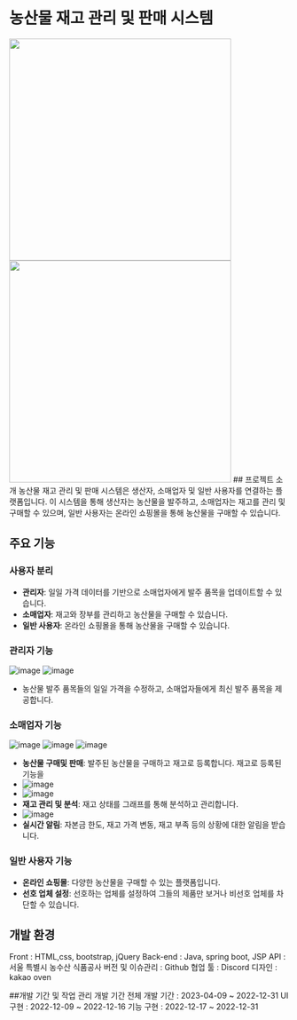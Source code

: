 # 농산물 재고 관리 및 판매 시스템

<img src= https://github.com/seraphicblue/-Agricultural-products-management/assets/111176608/06e21942-aaab-49e9-88a2-4da0b8f6f4bb width="400" height="400"/>
<img src= https://github.com/seraphicblue/-Agricultural-products-management/assets/111176608/1658b5ea-9a6e-40ee-b95c-c51485174fbe width="400" height="400"/>
## 프로젝트 소개
농산물 재고 관리 및 판매 시스템은 생산자, 소매업자 및 일반 사용자를 연결하는 플랫폼입니다. 이 시스템을 통해 생산자는 농산물을 발주하고, 소매업자는 재고를 관리 및 구매할 수 있으며, 일반 사용자는 온라인 쇼핑몰을 통해 농산물을 구매할 수 있습니다.

## 주요 기능

### 사용자 분리
- **관리자**: 일일 가격 데이터를 기반으로 소매업자에게 발주 품목을 업데이트할 수 있습니다.
- **소매업자**: 재고와 장부를 관리하고 농산물을 구매할 수 있습니다.
- **일반 사용자**: 온라인 쇼핑몰을 통해 농산물을 구매할 수 있습니다.

### 관리자 기능
![image](https://github.com/seraphicblue/-Agricultural-products-management/assets/111176608/73b41d68-fdca-41a2-a9b5-37ebb2d28a57)
![image](https://github.com/seraphicblue/-Agricultural-products-management/assets/111176608/992f785b-4be8-4e47-bb87-6cc0102d4b1f)
- 농산물 발주 품목들의 일일 가격을 수정하고, 소매업자들에게 최신 발주 품목을 제공합니다.

### 소매업자 기능
![image](https://github.com/seraphicblue/-Agricultural-products-management/assets/111176608/ff825fb3-361f-4e47-a6cc-9d2ddf6797b8)
![image](https://github.com/seraphicblue/-Agricultural-products-management/assets/111176608/701cbe94-6cd6-4088-babd-1e8badec226c)
![image](https://github.com/seraphicblue/-Agricultural-products-management/assets/111176608/8fb7b799-73d8-440a-8979-181421bc32b0)
- **농산물 구매및 판매**: 발주된 농산물을 구매하고 재고로 등록합니다. 재고로 등록된 기능을 
- ![image](https://github.com/seraphicblue/-Agricultural-products-management/assets/111176608/2ba85930-39d3-433f-b498-6895fbbd4e85)
- ![image](https://github.com/seraphicblue/-Agricultural-products-management/assets/111176608/09597688-c55d-4a3a-8151-c1da6ce2ea4a)
- **재고 관리 및 분석**: 재고 상태를 그래프를 통해 분석하고 관리합니다.
- ![image](https://github.com/seraphicblue/-Agricultural-products-management/assets/111176608/995f2f14-13df-46e6-a605-92e16e60a3b8)
- **실시간 알림**: 자본금 한도, 재고 가격 변동, 재고 부족 등의 상황에 대한 알림을 받습니다.

### 일반 사용자 기능

- **온라인 쇼핑몰**: 다양한 농산물을 구매할 수 있는 플랫폼입니다.
- **선호 업체 설정**: 선호하는 업체를 설정하여 그들의 제품만 보거나 비선호 업체를 차단할 수 있습니다.

## 개발 환경
Front : HTML,css, bootstrap, jQuery
Back-end : Java, spring boot, JSP
API : 서울 특별시 농수산 식품공사
버전 및 이슈관리 : Github
협업 툴 : Discord 
디자인 : kakao oven

##개발 기간 및 작업 관리
개발 기간
전체 개발 기간 : 2023-04-09 ~ 2022-12-31
UI 구현 : 2022-12-09 ~ 2022-12-16
기능 구현 : 2022-12-17 ~ 2022-12-31


